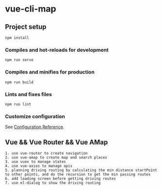 # vue-cli-map

## Project setup
```
npm install
```

### Compiles and hot-reloads for development
```
npm run serve
```

### Compiles and minifies for production
```
npm run build
```

### Lints and fixes files
```
npm run lint
```

### Customize configuration
See [Configuration Reference](https://cli.vuejs.org/config/).


## Vue && Vue Router && Vue AMap
```
1. use vue-router to create navigation
2. use vue-amap to create map and search places
3. use vuex to manage states
4. use vue-axios to manage apis
5. planning driving routing by calculating the min distance startPoint to other points, and do the recursion to get the min passing routes
6. add loading screen before getting driving routes
7. use el-dialog to show the driving routing
```
